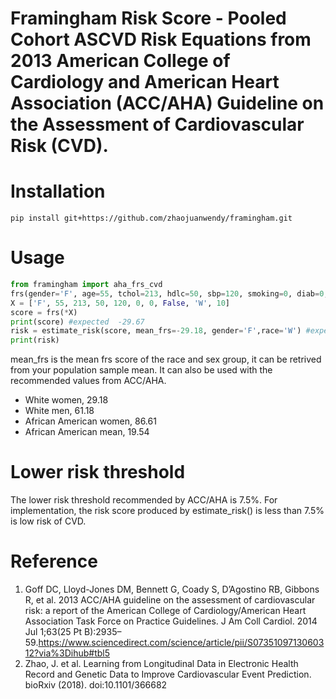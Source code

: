 # Framingham Risk Score -  Pooled Cohort ASCVD Risk Equations from 2013 American College of Cardiology and American Heart Association (ACC/AHA) Guideline on the Assessment of Cardiovascular Risk (CVD).

# Installation
```
pip install git+https://github.com/zhaojuanwendy/framingham.git
```

# Usage
```python
from framingham import aha_frs_cvd
frs(gender='F', age=55, tchol=213, hdlc=50, sbp=120, smoking=0, diab=0, ht_treat=False, race='W',time=10)
X = ['F', 55, 213, 50, 120, 0, 0, False, 'W', 10]
score = frs(*X)
print(score) #expected  -29.67
risk = estimate_risk(score, mean_frs=-29.18, gender='F',race='W') #expected 0.021, mean_frs is the mean frs score of the race and sex group
print(risk)
```

mean_frs is the mean frs score of the race and sex group, it can be retrived from your population sample mean. It can also be used with the recommended values from ACC/AHA.

* White women, 29.18
* White men, 61.18
* African American women, 86.61
* African American mean, 19.54

# Lower risk threshold
The lower risk threshold recommended by ACC/AHA is 7.5%.
For implementation, the risk score produced by estimate_risk() is less than 7.5% is low risk of CVD.

# Reference
1. Goff DC, Lloyd-Jones DM, Bennett G, Coady S, D’Agostino RB, Gibbons R, et al. 2013 ACC/AHA guideline on the assessment of cardiovascular risk: a report of the American College of Cardiology/American Heart Association Task Force on Practice Guidelines. J Am Coll Cardiol. 2014 Jul 1;63(25 Pt B):2935–59.https://www.sciencedirect.com/science/article/pii/S0735109713060312?via%3Dihub#tbl5
2. Zhao, J. et al. Learning from Longitudinal Data in Electronic Health Record and Genetic Data to Improve Cardiovascular Event Prediction. bioRxiv (2018). doi:10.1101/366682
